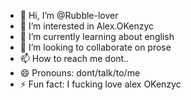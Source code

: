 - 👋 Hi, I’m @Rubble-lover
- 👀 I’m interested in Alex.OKenzyc
- 🌱 I’m currently learning about english
- 💞️ I’m looking to collaborate on prose
- 📫 How to reach me dont..
- 😄 Pronouns: dont/talk/to/me
- ⚡ Fun fact: I fucking love alex OKenzyc

<!---
Rubble-lover/Rubble-lover is a ✨ special ✨ repository because its `README.md` (this file) appears on your GitHub profile.
You can click the Preview link to take a look at your changes.
--->
